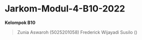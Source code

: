 # Jarkom-Modul-4-B10-2022
**Kelompok B10**

> Zunia Aswaroh (5025201058)
> Frederick Wijayadi Susilo ()
